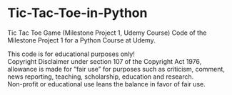 # Tic-Tac-Toe-in-Python
Tic Tac Toe Game (Milestone Project 1, Udemy Course)
Code of the Milestone Project 1 for a Python Course at Udemy.

This code is for educational purposes only!<br>
Copyright Disclaimer under section 107 of the Copyright Act 1976, allowance is made for “fair use” for purposes such as criticism, comment, news reporting, teaching, scholarship, education and research.<br>
Non-profit or educational use leans the balance in favor of fair use.  
